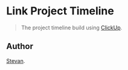 # Link Project Timeline 
> The project timeline build using [ClickUp](https://app.clickup.com/).

## Author
[Stevan](https://github.com/stevangoldduck).
